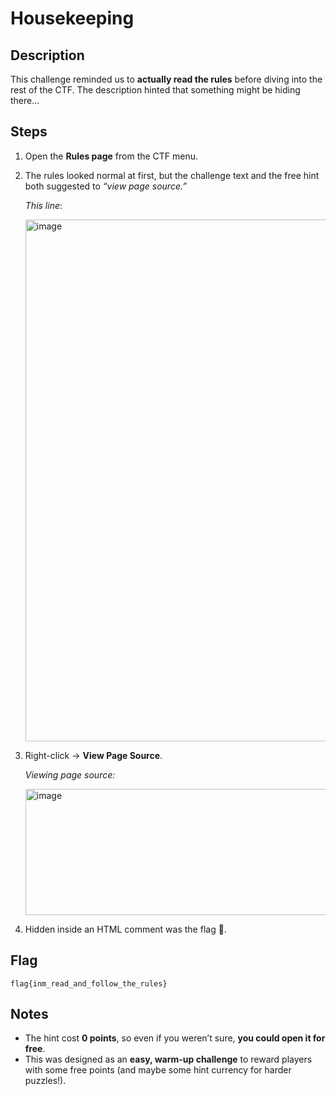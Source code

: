 # Housekeeping

## Description  
This challenge reminded us to **actually read the rules** before diving into the rest of the CTF. The description hinted that something might be hiding there…  

## Steps  
1. Open the **Rules page** from the CTF menu.  
2. The rules looked normal at first, but the challenge text and the free hint both suggested to *“view page source.”*

   _This line_:
   
   <img width="1390" height="835" alt="image" src="https://github.com/user-attachments/assets/88ce80b0-c3c9-4776-bc20-d2454c6905dd" />

4. Right-click → **View Page Source**.

   _Viewing page source:_

   <img width="1880" height="202" alt="image" src="https://github.com/user-attachments/assets/8ce665f9-7eae-4515-9561-6b244132f432" />

6. Hidden inside an HTML comment was the flag 🎉.  

## Flag  
```flag{inm_read_and_follow_the_rules}```


## Notes  
- The hint cost **0 points**, so even if you weren’t sure, **you could open it for free**.  
- This was designed as an **easy, warm-up challenge** to reward players with some free points (and maybe some hint currency for harder puzzles!).  

